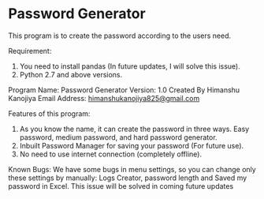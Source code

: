 # Password Generator
This program is to create the password according to the users need.

Requirement: 
1. You need to install pandas (In future updates, I will solve this issue).
2. Python 2.7 and above versions.

Program Name: Password Generator
Version: 1.0
Created By Himanshu Kanojiya
Email Address: himanshukanojiya825@gmail.com

Features of this program:
1. As you know the name, it can create the password in three ways.  Easy password, medium password, and hard password generator.
2. Inbuilt Password Manager for saving your password (For future use).
3. No need to use internet connection (completely offline).

Known Bugs:
We have some bugs in menu settings, so you can change only these settings by manually: Logs Creator, password length and Saved my password in Excel. This issue will be solved in coming future updates

